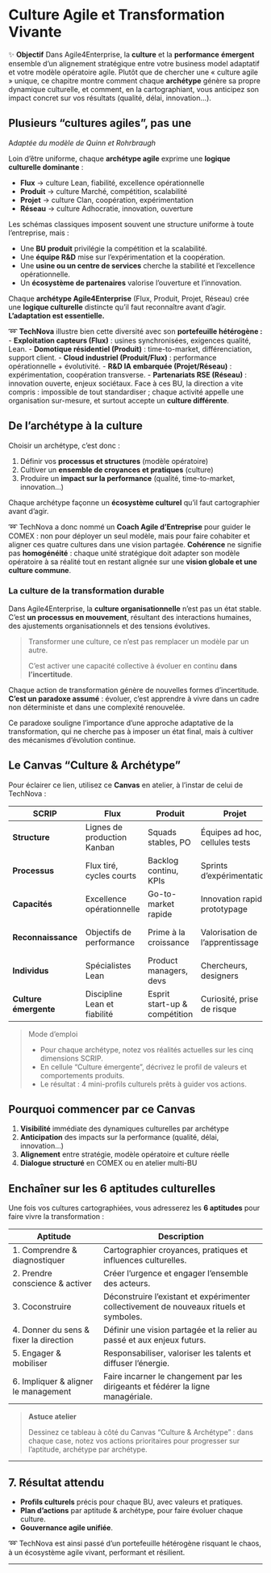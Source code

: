 # Culture Agile et Transformation Vivante



✨ **Objectif** Dans Agile4Enterprise, la **culture** et la **performance** **émergent** ensemble d’un alignement stratégique entre votre business model adaptatif et votre modèle opératoire agile. Plutôt que de chercher une « culture agile » unique, ce chapitre montre comment chaque **archétype** génère sa propre dynamique culturelle, et comment, en la cartographiant, vous anticipez son impact concret sur vos résultats (qualité, délai, innovation…).

## Plusieurs “cultures agiles”, pas une



A*daptée du modèle de Quinn et Rohrbraugh*

Loin d’être uniforme, chaque **archétype agile** exprime une **logique culturelle dominante** :

- **Flux** → culture Lean, fiabilité, excellence opérationnelle
- **Produit** → culture Marché, compétition, scalabilité
- **Projet** → culture Clan, coopération, expérimentation
- **Réseau** → culture Adhocratie, innovation, ouverture

Les schémas classiques imposent souvent une structure uniforme à toute l’entreprise, mais :

- Une **BU produit** privilégie la compétition et la scalabilité.
- Une **équipe R&D** mise sur l’expérimentation et la coopération.
- Une **usine ou un centre de services** cherche la stabilité et l’excellence opérationnelle.
- Un **écosystème de partenaires** valorise l’ouverture et l’innovation.

Chaque **archétype Agile4Enterprise** (Flux, Produit, Projet, Réseau) crée une **logique culturelle** distincte qu’il faut reconnaître avant d’agir. **L’adaptation est essentielle.**

➿ **TechNova** illustre bien cette diversité avec son **portefeuille hétérogène :** - **Exploitation capteurs (Flux)** : usines synchronisées, exigences qualité, Lean. - **Domotique résidentiel (Produit)** : time-to-market, différenciation, support client. - **Cloud industriel (Produit/Flux)** : performance opérationnelle + évolutivité. - **R&D IA embarquée (Projet/Réseau)** : expérimentation, coopération transverse. - **Partenariats RSE (Réseau)** : innovation ouverte, enjeux sociétaux. Face à ces BU, la direction a vite compris : impossible de tout standardiser ; chaque activité appelle une organisation sur-mesure, et surtout accepte un **culture différente**.

## De l’archétype à la culture

Choisir un archétype, c’est donc :

1. Définir vos **processus et structures** (modèle opératoire)
2. Cultiver un **ensemble de croyances et pratiques** (culture)
3. Produire un **impact sur la performance** (qualité, time-to-market, innovation…)

Chaque archétype façonne un **écosystème culturel** qu’il faut cartographier avant d’agir.

➿ TechNova a donc nommé un **Coach Agile d’Entreprise** pour guider le COMEX : non pour déployer un seul modèle, mais pour faire cohabiter et aligner ces quatre cultures dans une vision partagée. **Cohérence** ne signifie pas **homogénéité** : chaque unité stratégique doit adapter son modèle opératoire à sa réalité tout en restant alignée sur une **vision globale et une culture commune**.

### La culture de la transformation durable

Dans Agile4Enterprise, la **culture organisationnelle** n’est pas un état stable. C’est **un processus en mouvement**, résultant des interactions humaines, des ajustements organisationnels et des tensions évolutives.

> Transformer une culture, ce n’est pas remplacer un modèle par un autre.
> 
> 
> C’est activer une capacité collective à évoluer en continu **dans l’incertitude**.
> 

Chaque action de transformation génère de nouvelles formes d’incertitude. **C’est un paradoxe assumé** : évoluer, c’est apprendre à vivre dans un cadre non déterministe et dans une complexité renouvelée.

Ce paradoxe souligne l’importance d’une approche adaptative de la transformation, qui ne cherche pas à imposer un état final, mais à cultiver des mécanismes d’évolution continue.

## Le Canvas “Culture & Archétype”

Pour éclairer ce lien, utilisez ce **Canvas** en atelier, à l’instar de celui de TechNova :

| **SCRIP** | **Flux** | **Produit** | **Projet** |  |
| --- | --- | --- | --- | --- |
| **Structure** | Lignes de production Kanban | Squads stables, PO | Équipes ad hoc, cellules tests | Rôles fluides, écosystème ouvert |
| **Processus** | Flux tiré, cycles courts | Backlog continu, KPIs | Sprints d’expérimentation | Ateliers collaboratifs, hackathons |
| **Capacités** | Excellence opérationnelle | Go-to-market rapide | Innovation rapide, prototypage | Veille, partenariats externes |
| **Reconnaissance** | Objectifs de performance | Prime à la croissance | Valorisation de l’apprentissage | Distinctions RSE, labels innovation |
| **Individus** | Spécialistes Lean | Product managers, devs | Chercheurs, designers | Communautés de pratiques |
| **Culture émergente** | Discipline Lean et fiabilité | Esprit start-up & compétition | Curiosité, prise de risque | Ouverture, coopération |

> Mode d’emploi
> 
> - Pour chaque archétype, notez vos réalités actuelles sur les cinq dimensions SCRIP.
> - En cellule “Culture émergente”, décrivez le profil de valeurs et comportements produits.
> - Le résultat : 4 mini-profils culturels prêts à guider vos actions.

## Pourquoi commencer par ce Canvas

1. **Visibilité** immédiate des dynamiques culturelles par archétype
2. **Anticipation** des impacts sur la performance (qualité, délai, innovation…)
3. **Alignement** entre stratégie, modèle opératoire et culture réelle
4. **Dialogue structuré** en COMEX ou en atelier multi-BU

## Enchaîner sur les 6 aptitudes culturelles

Une fois vos cultures cartographiées, vous adresserez les **6 aptitudes** pour faire vivre la transformation :

| **Aptitude** | **Description** |
| --- | --- |
| 1. Comprendre & diagnostiquer | Cartographier croyances, pratiques et influences culturelles. |
| 2. Prendre conscience & activer | Créer l’urgence et engager l’ensemble des acteurs. |
| 3. Coconstruire | Déconstruire l’existant et expérimenter collectivement de nouveaux rituels et symboles. |
| 4. Donner du sens & fixer la direction | Définir une vision partagée et la relier au passé et aux enjeux futurs. |
| 5. Engager & mobiliser | Responsabiliser, valoriser les talents et diffuser l’énergie. |
| 6. Impliquer & aligner le management | Faire incarner le changement par les dirigeants et fédérer la ligne managériale. |

> **Astuce atelier**
> 
> 
> Dessinez ce tableau à côté du Canvas “Culture & Archétype” : dans chaque case, notez vos actions prioritaires pour progresser sur l’aptitude, archétype par archétype.
> 

---

## 7. Résultat attendu

- **Profils culturels** précis pour chaque BU, avec valeurs et pratiques.
- **Plan d’actions** par aptitude & archétype, pour faire évoluer chaque culture.
- **Gouvernance agile unifiée**.

➿ TechNova est ainsi passé d’un portefeuille hétérogène risquant le chaos, à un écosystème agile vivant, performant et résilient.

---

#
